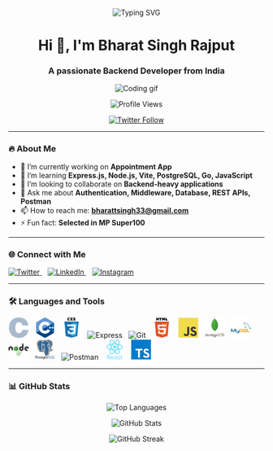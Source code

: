 <!-- Typing Banner -->
<p align="center">
  <img src="https://readme-typing-svg.demolab.com?font=Fira+Code&size=24&duration=4000&pause=1000&color=36BCF7&center=true&vCenter=true&width=600&lines=Hi+%F0%9F%91%8B%2C+I'm+Bharat+Singh+Rajput!;Backend+Developer+%7C+MERN+Stack+%7C+DSA+Lover;Let%E2%80%99s+Build+Something+Great+Together" alt="Typing SVG" />
</p>

<h1 align="center">Hi 👋, I'm Bharat Singh Rajput</h1>
<h3 align="center">A passionate Backend Developer from India</h3>

<!-- Coding Image -->
<p align="center">
  <img src="https://cdn.dribbble.com/users/1162077/screenshots/3848914/media/320984a1b4b20f6e9d802ea1824c9c5b.gif" alt="Coding gif" width="400"/>
</p>

<!-- Profile Views -->
<p align="center">
  <img src="https://komarev.com/ghpvc/?username=bharat1rajput&label=Profile%20views&color=0e75b6&style=flat" alt="Profile Views" />
</p>

<!-- Twitter Badge -->
<p align="center">
  <a href="https://twitter.com/bhar4tsingh" target="_blank">
    <img src="https://img.shields.io/twitter/follow/bhar4tsingh?logo=twitter&style=for-the-badge" alt="Twitter Follow" />
  </a>
</p>

---

### 🔥 About Me

- 🔭 I’m currently working on **Appointment App**
- 🌱 I’m learning **Express.js, Node.js, Vite, PostgreSQL, Go, JavaScript**
- 👯 I’m looking to collaborate on **Backend-heavy applications**
- 💬 Ask me about **Authentication, Middleware, Database, REST APIs, Postman**
- 📫 How to reach me: **bharattsingh33@gmail.com**
- ⚡ Fun fact: **Selected in MP Super100**

---

### 🌐 Connect with Me

<p align="left">
  <a href="https://twitter.com/bhar4tsingh" target="_blank">
    <img src="https://raw.githubusercontent.com/rahuldkjain/github-profile-readme-generator/master/src/images/icons/Social/twitter.svg" alt="Twitter" width="30" height="30"/>
  </a>&nbsp;&nbsp;
  <a href="https://www.linkedin.com/in/bharat-singh-1288a4254?utm_source=share&utm_campaign=share_via&utm_content=profile&utm_medium=android_app" target="_blank">
  <img src="https://raw.githubusercontent.com/rahuldkjain/github-profile-readme-generator/master/src/images/icons/Social/linked-in-alt.svg" alt="LinkedIn" width="30" height="30"/>
</a>&nbsp;&nbsp;
  <a href="https://instagram.com/bharat.rajputt8" target="_blank">
    <img src="https://raw.githubusercontent.com/rahuldkjain/github-profile-readme-generator/master/src/images/icons/Social/instagram.svg" alt="Instagram" width="30" height="30"/>
  </a>
  
</p>

---

### 🛠️ Languages and Tools

<p align="left">
  <img src="https://raw.githubusercontent.com/devicons/devicon/master/icons/c/c-original.svg" alt="C" width="40" height="40"/>&nbsp;&nbsp;
  <img src="https://raw.githubusercontent.com/devicons/devicon/master/icons/cplusplus/cplusplus-original.svg" alt="C++" width="40" height="40"/>&nbsp;&nbsp;
  <img src="https://raw.githubusercontent.com/devicons/devicon/master/icons/css3/css3-original-wordmark.svg" alt="CSS3" width="40" height="40"/>&nbsp;&nbsp;
  <img src="https://www.vectorlogo.zone/logos/expressjs/expressjs-ar21.svg" alt="Express" width="40" height="40"/>&nbsp;&nbsp;
  <img src="https://www.vectorlogo.zone/logos/git-scm/git-scm-icon.svg" alt="Git" width="40" height="40"/>&nbsp;&nbsp;
  <img src="https://raw.githubusercontent.com/devicons/devicon/master/icons/html5/html5-original-wordmark.svg" alt="HTML5" width="40" height="40"/>&nbsp;&nbsp;
  <img src="https://raw.githubusercontent.com/devicons/devicon/master/icons/javascript/javascript-original.svg" alt="JavaScript" width="40" height="40"/>&nbsp;&nbsp;
  <img src="https://raw.githubusercontent.com/devicons/devicon/master/icons/mongodb/mongodb-original-wordmark.svg" alt="MongoDB" width="40" height="40"/>&nbsp;&nbsp;
  <img src="https://raw.githubusercontent.com/devicons/devicon/master/icons/mysql/mysql-original-wordmark.svg" alt="MySQL" width="40" height="40"/>&nbsp;&nbsp;
  <img src="https://raw.githubusercontent.com/devicons/devicon/master/icons/nodejs/nodejs-original-wordmark.svg" alt="Node.js" width="40" height="40"/>&nbsp;&nbsp;
  <img src="https://raw.githubusercontent.com/devicons/devicon/master/icons/postgresql/postgresql-original-wordmark.svg" alt="PostgreSQL" width="40" height="40"/>&nbsp;&nbsp;
  <img src="https://www.vectorlogo.zone/logos/getpostman/getpostman-icon.svg" alt="Postman" width="40" height="40"/>&nbsp;&nbsp;
  <img src="https://raw.githubusercontent.com/devicons/devicon/master/icons/react/react-original-wordmark.svg" alt="React" width="40" height="40"/>&nbsp;&nbsp;
  <img src="https://raw.githubusercontent.com/devicons/devicon/master/icons/typescript/typescript-original.svg" alt="TypeScript" width="40" height="40"/>
</p>

---

### 📊 GitHub Stats

<p align="center">
  <img src="https://github-readme-stats.vercel.app/api/top-langs?username=bharat1rajput&show_icons=true&locale=en&layout=compact" alt="Top Languages" />
</p>

<p align="center">
  <img src="https://github-readme-stats.vercel.app/api?username=bharat1rajput&show_icons=true&locale=en" alt="GitHub Stats" />
</p>

<p align="center">
  <img src="https://github-readme-streak-stats.herokuapp.com/?user=bharat1rajput&" alt="GitHub Streak" />
</p>

